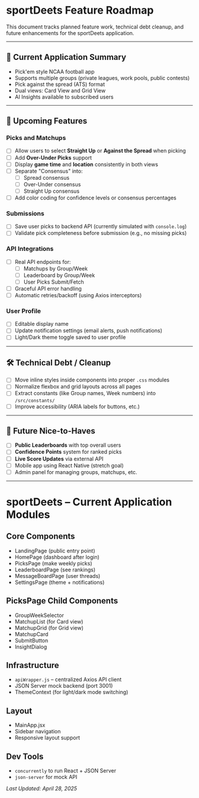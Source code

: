 # sportDeets Feature Roadmap

This document tracks planned feature work, technical debt cleanup, and future enhancements for the sportDeets application.

---

## 🏈 Current Application Summary
- Pick'em style NCAA football app
- Supports multiple groups (private leagues, work pools, public contests)
- Pick against the spread (ATS) format
- Dual views: Card View and Grid View
- AI Insights available to subscribed users

---

## 🚀 Upcoming Features

### Picks and Matchups
- [ ] Allow users to select **Straight Up** or **Against the Spread** when picking
- [ ] Add **Over-Under Picks** support
- [ ] Display **game time** and **location** consistently in both views
- [ ] Separate "Consensus" into:
  - [ ] Spread consensus
  - [ ] Over-Under consensus
  - [ ] Straight Up consensus
- [ ] Add color coding for confidence levels or consensus percentages

### Submissions
- [ ] Save user picks to backend API (currently simulated with `console.log`)
- [ ] Validate pick completeness before submission (e.g., no missing picks)

### API Integrations
- [ ] Real API endpoints for:
  - [ ] Matchups by Group/Week
  - [ ] Leaderboard by Group/Week
  - [ ] User Picks Submit/Fetch
- [ ] Graceful API error handling
- [ ] Automatic retries/backoff (using Axios interceptors)

### User Profile
- [ ] Editable display name
- [ ] Update notification settings (email alerts, push notifications)
- [ ] Light/Dark theme toggle saved to user profile

---

## 🛠️ Technical Debt / Cleanup

- [ ] Move inline styles inside components into proper `.css` modules
- [ ] Normalize flexbox and grid layouts across all pages
- [ ] Extract constants (like Group names, Week numbers) into `/src/constants/`
- [ ] Improve accessibility (ARIA labels for buttons, etc.)

---

## 🎯 Future Nice-to-Haves

- [ ] **Public Leaderboards** with top overall users
- [ ] **Confidence Points** system for ranked picks
- [ ] **Live Score Updates** via external API
- [ ] Mobile app using React Native (stretch goal)
- [ ] Admin panel for managing groups, matchups, etc.

---

# sportDeets – Current Application Modules

## Core Components
- LandingPage (public entry point)
- HomePage (dashboard after login)
- PicksPage (make weekly picks)
- LeaderboardPage (see rankings)
- MessageBoardPage (user threads)
- SettingsPage (theme + notifications)

## PicksPage Child Components
- GroupWeekSelector
- MatchupList (for Card view)
- MatchupGrid (for Grid view)
- MatchupCard
- SubmitButton
- InsightDialog

## Infrastructure
- `apiWrapper.js` – centralized Axios API client
- JSON Server mock backend (port 3001)
- ThemeContext (for light/dark mode switching)

## Layout
- MainApp.jsx
- Sidebar navigation
- Responsive layout support

## Dev Tools
- `concurrently` to run React + JSON Server
- `json-server` for mock API


_Last Updated: April 28, 2025_
